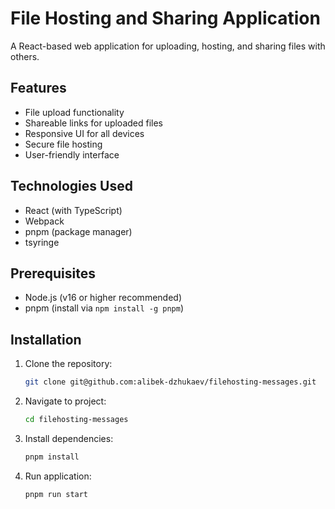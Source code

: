 # File Hosting and Sharing Application

A React-based web application for uploading, hosting, and sharing files with others.

## Features

- File upload functionality
- Shareable links for uploaded files
- Responsive UI for all devices
- Secure file hosting
- User-friendly interface

## Technologies Used

- React (with TypeScript)
- Webpack
- pnpm (package manager)
- tsyringe

## Prerequisites

- Node.js (v16 or higher recommended)
- pnpm (install via `npm install -g pnpm`)

## Installation

1. Clone the repository:
   ```bash
   git clone git@github.com:alibek-dzhukaev/filehosting-messages.git
   ```
2. Navigate to project:
   ```bash
   cd filehosting-messages
   ```
3. Install dependencies:
   ```bash
   pnpm install
   ```
4. Run application:
   ```bash
   pnpm run start
   ```
